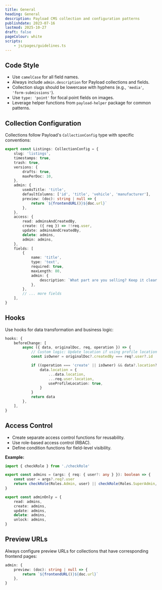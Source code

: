 ```yaml
---
title: General
heading: General
description: Payload CMS collection and configuration patterns
publishdate: 2023-07-16
lastmod: 2025-10-27
draft: false
pageColour: white
scripts:
    - js/pages/guidelines.ts
---
```


## Code Style

- Use `camelCase` for all field names.
- Always include `admin.description` for Payload collections and fields.
- Collection slugs should be lowercase with hyphens (e.g., `'media'`, `'form-submissions'`).
- Use `type: 'point'` for focal point fields on images.
- Leverage helper functions from `payload-helper` package for common patterns.

## Collection Configuration

Collections follow Payload's `CollectionConfig` type with specific conventions:

```typescript
export const Listings: CollectionConfig = {
	slug: 'listings',
	timestamps: true,
	trash: true,
	versions: {
		drafts: true,
		maxPerDoc: 10,
	},
	admin: {
		useAsTitle: 'title',
		defaultColumns: ['id', 'title', 'vehicle', 'manufacturer'],
		preview: (doc): string | null => {
			return `${frontendURL()}${doc.url}`
		},
	},
	access: {
		read: adminsAndCreatedBy,
		create: ({ req }) => !!req.user,
		update: adminsAndCreatedBy,
		delete: admins,
		admin: admins,
	},
	fields: [
		{
			name: 'title',
			type: 'text',
			required: true,
			maxLength: 80,
			admin: {
				description: `What part are you selling? Keep it clear and under 80 characters.`,
			},
		},
		// ... more fields
	],
}
```

## Hooks

Use hooks for data transformation and business logic:

```typescript
hooks: {
	beforeChange: [
		async ({ data, originalDoc, req, operation }) => {
			// Custom logic: Update location if using profile location
			const isOwner = originalDoc?.createdBy === req?.user?.id

			if ((operation === 'create' || isOwner) && data?.location?.useProfileLocation) {
				data.location = {
					...data.location,
					...req.user.location,
					useProfileLocation: true,
				}
			}
			return data
		},
	],
}
```

## Access Control

- Create separate access control functions for reusability.
- Use role-based access control (RBAC).
- Define condition functions for field-level visibility.

**Example:**

```typescript
import { checkRole } from './checkRole'

export const admins = (args: { req: { user?: any } }): boolean => {
	const user = args?.req?.user
	return checkRole(Roles.Admin, user) || checkRole(Roles.SuperAdmin, user)
}

export const adminOnly = {
	read: admins,
	create: admins,
	update: admins,
	delete: admins,
	unlock: admins,
}
```

## Preview URLs

Always configure preview URLs for collections that have corresponding frontend pages:

```typescript
admin: {
	preview: (doc): string | null => {
		return `${frontendURL()}${doc.url}`
	},
}
```

